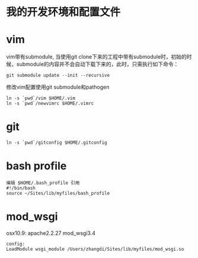 我的开发环境和配置文件
=====================

vim
===

vim带有submodule, 当使用git clone下来的工程中带有submodule时，初始的时候，submodule的内容并不会自动下载下来的，此时，只需执行如下命令：

    git submodule update --init --recursive


修改vim配置使用git submodule和pathogen

    ln -s `pwd`/vim $HOME/.vim
    ln -s `pwd`/newvimrc $HOME/.vimrc

git
===

    ln -s `pwd`/gitconfig $HOME/.gitconfig

bash profile
============

    编辑 $HOME/.bash_profile 引用
    #!/bin/bash
    source ~/Sites/lib/myfiles/bash_profile

mod_wsgi
========

osx10.9: apache2.2.27 mod_wsgi3.4

    config:
    LoadModule wsgi_module /Users/zhangdi/Sites/lib/myfiles/mod_wsgi.so
